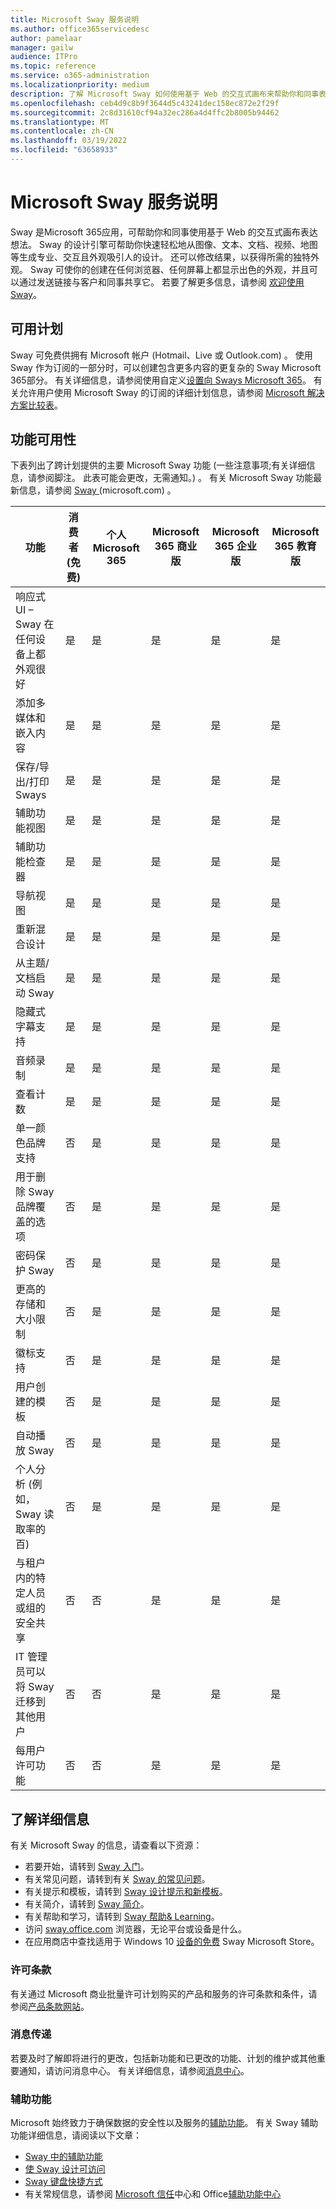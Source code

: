 ```yaml
---
title: Microsoft Sway 服务说明
ms.author: office365servicedesc
author: pamelaar
manager: gailw
audience: ITPro
ms.topic: reference
ms.service: o365-administration
ms.localizationpriority: medium
description: 了解 Microsoft Sway 如何使用基于 Web 的交互式画布来帮助你和同事表达想法。
ms.openlocfilehash: ceb4d9c8b9f3644d5c43241dec158ec872e2f29f
ms.sourcegitcommit: 2c8d31610cf94a32ec286a4d4ffc2b8005b94462
ms.translationtype: MT
ms.contentlocale: zh-CN
ms.lasthandoff: 03/19/2022
ms.locfileid: "63658933"
---
```

# <a name="microsoft-sway-service-description"></a>Microsoft Sway 服务说明

Sway 是Microsoft 365应用，可帮助你和同事使用基于 Web 的交互式画布表达想法。 Sway 的设计引擎可帮助你快速轻松地从图像、文本、文档、视频、地图等生成专业、交互且外观吸引人的设计。 还可以修改结果，以获得所需的独特外观。 Sway 可使你的创建在任何浏览器、任何屏幕上都显示出色的外观，并且可以通过发送链接与客户和同事共享它。 若要了解更多信息，请参阅 [欢迎使用 Sway](https://sway.com)。

## <a name="available-plans"></a>可用计划

Sway 可免费供拥有 Microsoft 帐户 (Hotmail、Live 或 Outlook.com) 。 使用 Sway 作为订阅的一部分时，可以创建包含更多内容的更复杂的 Sway Microsoft 365部分。 有关详细信息，请参阅使用自定义[设置向 Sways Microsoft 365](https://support.microsoft.com/office/add-more-content-to-your-sways-with-microsoft-365-87392bc1-7a34-46b3-bfd1-74fdb3af50c4)。 有关允许用户使用 Microsoft Sway 的订阅的详细计划信息，请参阅 [Microsoft 解决方案比较表](https://go.microsoft.com/fwlink/?linkid=2139145)。

## <a name="feature-availability"></a>功能可用性

下表列出了跨计划提供的主要 Microsoft Sway 功能 (一些注意事项;有关详细信息，请参阅脚注。 此表可能会更改，无需通知。) 。 有关 Microsoft Sway 功能最新信息，请参阅 [Sway ](https://support.microsoft.com/office/getting-started-with-sway-2076c468-63f4-4a89-ae5f-424796714a8a) (microsoft.com) 。

| 功能 | 消费者 (免费)  | 个人Microsoft 365 | Microsoft 365 商业版 | Microsoft 365 企业版 | Microsoft 365 教育版 |
| --- | --- | --- | --- | --- | --- |
| 响应式 UI – Sway 在任何设备上都外观很好 | 是 | 是 | 是 | 是 | 是 |
| 添加多媒体和嵌入内容 | 是 | 是 | 是 | 是 | 是 |
| 保存/导出/打印 Sways | 是 | 是 | 是 | 是 | 是 |
| 辅助功能视图 | 是 | 是 | 是 | 是 | 是 |
| 辅助功能检查器 | 是 | 是 | 是 | 是 | 是 |
| 导航视图 | 是 | 是 | 是 | 是 | 是 |
| 重新混合设计 | 是 | 是 | 是 | 是 | 是 |
| 从主题/文档启动 Sway | 是 | 是 | 是 | 是 | 是 |
| 隐藏式字幕支持 | 是 | 是 | 是 | 是 | 是 |
| 音频录制 | 是 | 是 | 是 | 是 | 是 |
| 查看计数 | 是 | 是 | 是 | 是 | 是 |
| 单一颜色品牌支持 | 否 | 是 | 是 | 是 | 是 |
| 用于删除 Sway 品牌覆盖的选项 | 否 | 是 | 是 | 是 | 是 |
| 密码保护 Sway | 否 | 是 | 是 | 是 | 是 |
| 更高的存储和大小限制 | 否 | 是 | 是 | 是 | 是 |
| 徽标支持 | 否 | 是 | 是 | 是 | 是 |
| 用户创建的模板 | 否 | 是 | 是 | 是 | 是 |
| 自动播放 Sway | 否 | 是 | 是 | 是 | 是 |
| 个人分析 (例如，Sway 读取率的百)  | 否 | 是 | 是 | 是 | 是 |
| 与租户内的特定人员或组的安全共享 | 否 | 否 | 是 | 是 | 是 |
| IT 管理员可以将 Sway 迁移到其他用户 | 否 | 否 | 是 | 是 | 是 |
| 每用户许可功能 | 否 | 否 | 是 | 是 | 是 |

## <a name="learn-more"></a>了解详细信息

有关 Microsoft Sway 的信息，请查看以下资源：

- 若要开始，请转到 [Sway 入门](https://support.microsoft.com/office/getting-started-with-sway-2076c468-63f4-4a89-ae5f-424796714a8a)。
- 有关常见问题，请转到有关 [Sway 的常见问题](https://support.microsoft.com/office/frequently-asked-questions-about-sway-admin-help-446380fa-25bf-47b2-996c-e12cb2f9d075)。
- 有关提示和模板，请转到 [Sway 设计提示和新模板](https://www.microsoft.com/microsoft-365/blog/2016/08/17/sway-design-tips-and-new-templates)。
- 有关简介，请转到 [Sway 简介](https://education.microsoft.com/resource/67e43b8e)。
- 有关帮助和学习，请转到 [Sway 帮助& Learning](https://support.microsoft.com/sway)。
- 访问 [sway.office.com](https://sway.office.com) 浏览器，无论平台或设备是什么。
- 在应用商店中查找适用于 Windows 10 [设备的免费](https://go.microsoft.com/fwlink/?LinkId=797619) Sway Microsoft Store。

### <a name="licensing-terms"></a>许可条款

有关通过 Microsoft 商业批量许可计划购买的产品和服务的许可条款和条件，请参阅[产品条款网站](https://www.microsoft.com/licensing/terms)。

### <a name="messaging"></a>消息传递

若要及时了解即将进行的更改，包括新功能和已更改的功能、计划的维护或其他重要通知，请访问消息中心。 有关详细信息，请参阅[消息中心](/microsoft-365/admin/manage/message-center)。

### <a name="accessibility"></a>辅助功能

Microsoft 始终致力于确保数据的安全性以及服务的[辅助功能](https://www.microsoft.com/trust-center/compliance/accessibility)。 有关 Sway 辅助功能详细信息，请阅读以下文章：

- [Sway 中的辅助功能](https://support.microsoft.com/office/accessibility-features-in-sway-536c615e-14fc-4689-b816-c79442748a73)
- [使 Sway 设计可访问](https://support.microsoft.com/topic/make-your-sway-design-accessible-to-people-with-disabilities-c8d9638b-bd09-446f-80a5-234af71e42d9)
- [Sway 键盘快捷方式](https://support.microsoft.com/topic/keyboard-shortcuts-for-sway-894245fb-961d-4a3d-a7b7-d9ccfde213d9)
- 有关常规信息，请参阅 [Microsoft 信任](https://www.microsoft.com/trust-center)中心和 Office[辅助功能中心](https://support.office.com/article/ecab0fcf-d143-4fe8-a2ff-6cd596bddc6d)
